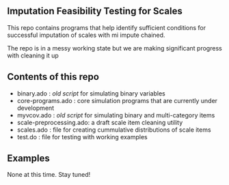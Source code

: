 ## Imputation Feasibility Testing for Scales

This repo contains programs that help identify sufficient conditions for successful imputation of scales with mi impute chained.

The repo is in a messy working state but we are making significant progress with cleaning it up


## Contents of this repo

* binary.ado             : *old script* for simulating binary variables
* core-programs.ado      : core simulation programs that are currently under development
* myvcov.ado             : *old script* for simulating binary and multi-category items
* scale-preprocessing.ado: a draft scale item cleaning utility
* scales.ado             : file for creating cummulative distributions of scale items
* test.do                : file for testing with working examples

## Examples

None at this time. Stay tuned!
